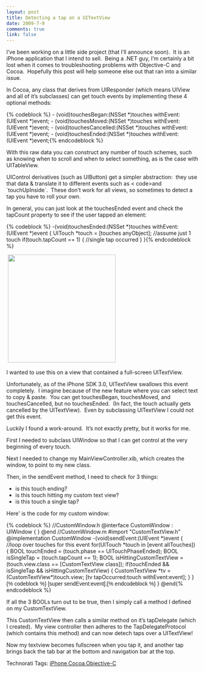 ```yaml
--- 
layout: post
title: Detecting a tap on a UITextView
date: 2009-7-9
comments: true
link: false
---
```

<p>I&rsquo;ve been working on a little side project (that I&rsquo;ll announce soon).&nbsp; It is an iPhone application that I intend to sell.&nbsp; Being a .NET guy, I&rsquo;m certainly a bit lost when it comes to troubleshooting problems with Objective-C and Cocoa.&nbsp; Hopefully this post will help someone else out that ran into a similar issue.</p>
<p>In Cocoa, any class that derives from UIResponder (which means UIView and all of it&rsquo;s subclasses) can get touch events by implementing these 4 optional methods:</p>
{% codeblock %}
- (void)touchesBegan:(NSSet *)touches withEvent:(UIEvent *)event;
- (void)touchesMoved:(NSSet *)touches withEvent:(UIEvent *)event;
- (void)touchesCancelled:(NSSet *)touches withEvent:(UIEvent *)event;
- (void)touchesEnded:(NSSet *)touches withEvent:(UIEvent *)event;{% endcodeblock %}
<p>With this raw data you can construct any number of touch schemes, such as knowing when to scroll and when to select something, as is the case with UITableView.</p>
<p>UIControl derivatives (such as UIButton) get a simpler abstraction:&nbsp; they use that data &amp; translate it to different events such as <codetouchdowninside>&lt; code&gt;and `touchUpInside`.&nbsp; These don&rsquo;t work for all views, so sometimes to detect a tap you have to roll your own.</codetouchdowninside></p>
<p>In general, you can just look at the touchesEnded event and check the tapCount property to see if the user tapped an element:</p>
{% codeblock %}
-(void)touchesEnded:(NSSet *)touches withEvent:(UIEvent *)event {
UITouch *touch = [touches anyObject]; //assume just 1 touch
if(touch.tapCount == 1) {
//single tap occurred
}
}{% endcodeblock %}
<p>&nbsp;<a href="http://flux88.com/files/media/image/WindowsLiveWriter/DetectingataponaUITextView_8AB1/uitextview_4.png"><img src="/images/uitextview_thumb_1_.png" height="283"   /></a></p>
<p>I wanted to use this on a view that contained a full-screen UITextView.&nbsp;</p>
<p>Unfortunately, as of the iPhone SDK 3.0, UITextView swallows this event completely.&nbsp; I imagine because of the new feature where you can select text to copy &amp; paste.&nbsp; You can get touchesBegan, touchesMoved, and touchesCancelled, but no touchesEnded.&nbsp; (In fact, the touch actually gets cancelled by the UITextView).&nbsp; Even by subclassing UITextView I could not get this event.</p>
<p>Luckily I found a work-around.&nbsp; It&rsquo;s not exactly pretty, but it works for me.</p>
<p>First I needed to subclass UIWindow so that I can get control at the very beginning of every touch.</p>
<p>Next I needed to change my MainViewController.xib, which creates the window, to point to my new class.</p>
<p>Then, in the sendEvent method, I need to check for 3 things:</p>
<ul>
<li>is this touch ending?</li>
<li>is this touch hitting my custom text view?</li>
<li>is this touch a single tap?</li>
</ul>
<p>Here' is the code for my custom window:</p>
{% codeblock %}
//CustomWindow.h
@interface CustomWindow : UIWindow {
}
@end
//CustomWindow.m
#import &quot;CustomTextView.h&quot;
@implementation CustomWindow
-(void)sendEvent:(UIEvent *)event {
//loop over touches for this event
for(UITouch *touch in [event allTouches]) {
BOOL touchEnded = (touch.phase == UITouchPhaseEnded);
BOOL isSingleTap = (touch.tapCount == 1);
BOOL isHittingCustomTextView =
(touch.view.class == [CustomTextView class]);
if(touchEnded &amp;&amp; isSingleTap &amp;&amp; isHittingCustomTextView) {
CustomTextView *tv = (CustomTextView*)touch.view;
[tv tapOccurred:touch withEvent:event];
}
}
<span class="Apple-style-span" style="font-family: Arial; white-space: normal; ">{% codeblock %}
[super sendEvent:event];{% endcodeblock %}
</span>}
@end{% endcodeblock %}
<p>If all the 3 BOOLs turn out to be true, then I simply call a method I defined on my CustomTextView.</p>
<p>This CustomTextView then calls a similar method on it&rsquo;s tapDelegate (which I created).&nbsp; My view controller then adheres to the TapDelegateProtocol (which contains this method) and can now detech taps over a UITextView!</p>
<p>Now my textview becomes fullscreen when you tap it, and another tap brings back the tab bar at the bottom and navigation bar at the top.</p>
<div style="padding-bottom: 0px; margin: 0px; padding-left: 0px; padding-right: 0px; display: inline; float: none; padding-top: 0px" id="scid:0767317B-992E-4b12-91E0-4F059A8CECA8:e51873d5-b699-4cc4-832d-e6102c491eba" class="wlWriterEditableSmartContent">Technorati Tags: <a rel="tag" href="http://technorati.com/tags/iPhone">iPhone</a>,<a rel="tag" href="http://technorati.com/tags/Cocoa">Cocoa</a>,<a rel="tag" href="http://technorati.com/tags/Objective-C">Objective-C</a></div>
